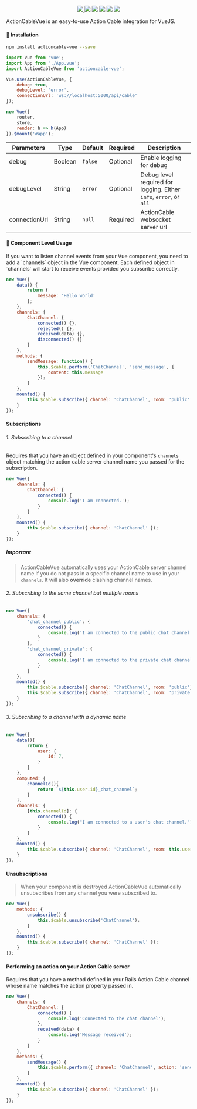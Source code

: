 <p align="center">
  <a href="https://www.npmjs.com/package/actioncable-vue"><img src="https://img.shields.io/npm/v/actioncable-vue.svg"/> <img src="https://img.shields.io/npm/dt/actioncable-vue.svg"/></a>
  <a href="https://github.com/vuejs/awesome-vue"><img src="https://cdn.rawgit.com/sindresorhus/awesome/d7305f38d29fed78fa85652e3a63e154dd8e8829/media/badge.svg"/></a>
  <a href="https://vuejs.org/"><img src="https://img.shields.io/badge/vue-2.x-brightgreen.svg"/></a>
  <a href="https://github.com/mclintprojects/actioncable-vue/"><img src="https://img.shields.io/npm/l/actioncable-vue.svg"/></a>
  <a href="https://github.com/mclintprojects/actioncable-vue/"><img src="https://img.shields.io/github/stars/mclintprojects/actioncable-vue.svg"/></a>
</p>

<p>ActionCableVue is an easy-to-use Action Cable integration for VueJS.<p>

#### 🚀 Installation

```bash
npm install actioncable-vue --save
```

```javascript
import Vue from 'vue';
import App from './App.vue';
import ActionCableVue from 'actioncable-vue';

Vue.use(ActionCableVue, {
	debug: true,
	debugLevel: 'error',
	connectionUrl: 'ws://localhost:5000/api/cable'
});

new Vue({
	router,
	store,
	render: h => h(App)
}).$mount('#app');
```

| **Parameters** | **Type** | **Default** | **Required** | **Description**                                                    |
| -------------- | -------- | ----------- | ------------ | ------------------------------------------------------------------ |
| debug          | Boolean  | `false`     | Optional     | Enable logging for debug                                           |
| debugLevel     | String   | `error`     | Optional     | Debug level required for logging. Either `info`, `error`, or `all` |
| connectionUrl  | String   | `null`      | Required     | ActionCable websocket server url                                   |

#### 🌈 Component Level Usage

<p>If you want to listen channel events from your Vue component, you need to add a `channels` object in the Vue component. Each defined object in `channels` will start to receive events provided you subscribe correctly.</p>

```javascript
new Vue({
	data() {
		return {
			message: 'Hello world'
		};
	},
	channels: {
		ChatChannel: {
			connected() {},
			rejected() {},
			received(data) {},
			disconnected() {}
		}
	},
	methods: {
		sendMessage: function() {
			this.$cable.perform('ChatChannel', 'send_message', {
				content: this.message
			});
		}
	},
	mounted() {
		this.$cable.subscribe({ channel: 'ChatChannel', room: 'public' });
	}
});
```

#### Subscriptions

###### 1. Subscribing to a channel

Requires that you have an object defined in your component's `channels` object matching the action cable server channel name you passed for the subscription.

```javascript
new Vue({
	channels: {
		ChatChannel: {
			connected() {
				console.log('I am connected.');
			}
		}
	},
	mounted() {
		this.$cable.subscribe({ channel: 'ChatChannel' });
	}
});
```

##### Important

> ActionCableVue automatically uses your ActionCable server channel name if you do not pass in a specific channel name to use in your `channels`. It will also **override** clashing channel names.

###### 2. Subscribing to the same channel but multiple rooms

```javascript
new Vue({
	channels: {
		'chat_channel_public': {
			connected() {
				console.log('I am connected to the public chat channel.');
			}
		},
		'chat_channel_private': {
			connected() {
				console.log('I am connected to the private chat channel.');
			}
		}
	},
	mounted() {
		this.$cable.subscribe({ channel: 'ChatChannel', room: 'public'}, 'chat_channel_public' });
		this.$cable.subscribe({ channel: 'ChatChannel', room: 'private' }, 'chat_channel_private');
	}
});
```

###### 3. Subscribing to a channel with a dynamic name

```javascript
new Vue({
	data(){
		return {
			user: {
				id: 7,
			}
		}
	},
	computed: {
		channelId(){
			return `${this.user.id}_chat_channel`;
		}
	},
	channels: {
		[this.channelId]: {
			connected() {
				console.log("I am connected to a user's chat channel.");
			}
		}
	},
	mounted() {
		this.$cable.subscribe({ channel: 'ChatChannel', room: this.user.id}, this.channelId });
	}
});
```

#### Unsubscriptions

> When your component is destroyed ActionCableVue automatically unsubscribes from any channel you were subscribed to.

```javascript
new Vue({
	methods: {
		unsubscribe() {
			this.$cable.unsubscribe('ChatChannel');
		}
	},
	mounted() {
		this.$cable.subscribe({ channel: 'ChatChannel' });
	}
});
```

#### Performing an action on your Action Cable server

Requires that you have a method defined in your Rails Action Cable channel whose name matches the action property passed in.

```javascript
new Vue({
	channels: {
		ChatChannel: {
			connected() {
				console.log('Connected to the chat channel');
			},
			received(data) {
				console.log('Message received');
			}
		}
	},
	methods: {
		sendMessage() {
			this.$cable.perform({ channel: 'ChatChannel', action: 'send_message' });
		}
	},
	mounted() {
		this.$cable.subscribe({ channel: 'ChatChannel' });
	}
});
```
